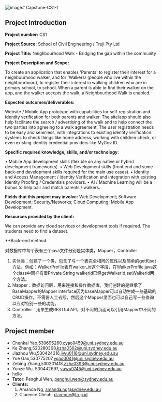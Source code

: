 ![image](https://github.com/user-attachments/assets/5c2dc29b-90fd-4f5e-b80e-773488ad834f)# Capstone-CS1-1
## Project Introduction
**Project number:** CS1

**Project Source:** School of Civil Engineering / Truji Pty Ltd

**Project Title:** Neighbourhood Walk - Bridging the gap within the community

**Project Description and Scope:** 

To create an application that enables 'Parents'
to register their interest for a neighbourhood walker, and for 'Walkers/ (people
who live within the neighbourhood), to register their interest in walking
children who are in primary school, to school. When a parent is able to find
their walker on the app, and the walker accepts the walk, a Neighbourhood
Walk is enabled.

**Expected outcomes/deliverables:** 

Website / Mobile App prototype with capabilities for self-registration and identity verification for both parents and
walker. The site/app should also help facilitate the search / advertising of the
walk and to help connect the two parties into agreeing to a walk agreement.
The user registration needs to be easy and seamless, with integrations to
existing identity verification systems to check things like home address,
working with children check, or even existing identity credential providers like
MyGov ID.

**Specific required knowledge, skills, and/or technology:**

• Mobile App development skills (flexible on any native or hybrid
development frameworks).
• Web Development skills (front end and some back-end development
skills required for the main use cases).
• Identity and Access Management / Identity Verification and integration
with existing Identity Proofing / Credentials providers.
• AI / Machine Learning will be a bonus to help pair and match parents /
walkers.

**Fields that this project may involve:** 
Web Development; Software
Development; Security/Networks; Cloud Computing; Mobile App
Development.

**Resources provided by the client:** 

We can provide any cloud services or
development tools if required.
The students need to find a dataset.

**Back-end method

对数据库中每个表有三个java文件分别是实体类，Mapper，Controller
1. 实体类：创建了一个类，包含了与一个表完全相同的属性以及简单的get和set方法，例如：WalkerProfile表有walker_id这个字段，在WalkerProfile.java这个class中同样有着Private String walkerId已经getWalkerId,setWalkerId两个方法。
2. Mapper：数据访问层，用来连接和操作数据库，我们创建的是继承了BaseMapper的Mapper interface因为baseMapper可以自动生成一些基础的CRUD操作，不需要人工去写，然后这个Mapper里面也可以自己写一些查询以应对特别一些的功能。
3. Controller：用来生成RESTful API，对不同的页面可以引用Mapper中不同的方法。


## Project member
* Chenkai Yao,530695260,cyao0459@uni.sydney.edu.au
* Ke Zhang,520280368,kzha0502@uni.sydney.edu.au
* Jiazhou Wu,530424316,jiwu0116@uni.sydney.edu.au
* Yue Gao,530775207,ygao0041@uni.sydney.edu.au
* Zebing Zhang,530201418,zzha0393@uni.sydney.edu.au
* Yunze Wu, 530442697, yuwu0745@uni.sydney.edu.au
* hello
* **Tutor**: Penghui Wen, penghui.wen@sydney.edu.au
* **Clients:**
  1. Amanda Ng, amanda.ng@sydney.edu.au
  2. Clarence Cheah, clarence@truji.id
